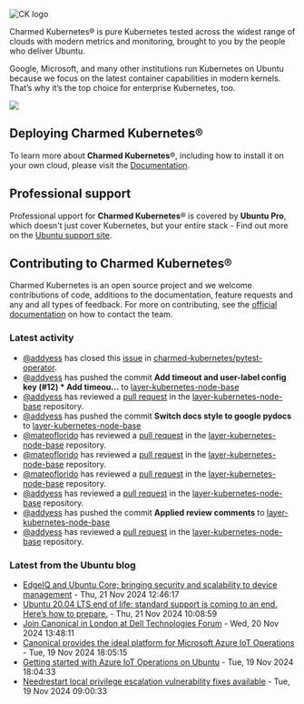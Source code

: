 ![CK logo](https://assets.ubuntu.com/v1/451d4cf4-Charmed+Kubernetes_RGB_onWhite_2022.svg)

Charmed Kubernetes® is pure Kubernetes tested across the widest range of clouds with modern metrics and monitoring, brought to you by the people who deliver Ubuntu.

Google, Microsoft, and many other institutions run Kubernetes on Ubuntu because we focus on the latest container capabilities in modern kernels. That’s why it’s the top choice for enterprise Kubernetes, too.

![](https://assets.ubuntu.com/v1/843c77b6-juju-at-a-glace.svg)

## Deploying Charmed Kubernetes®

To learn more about **Charmed Kubernetes**®, including how to install it on your own cloud, please visit the [Documentation][docs].

## Professional support

Professional upport for **Charmed Kubernetes**® is covered by **Ubuntu Pro**, which doesn't just cover Kubernetes, but your entire stack - Find out more on the [Ubuntu support site](https://ubuntu.com/support).

## Contributing to Charmed Kubernetes®

Charmed Kubernetes is an open source project and we welcome contributions of code, additions to the documentation, feature requests and any and all types of feedback. For more on contributing, see the [official documentation][get-in-touch] on how to contact the team.

<!-- LINKS -->
[docs]: https://ubuntu.com/kubernetes/docs
[get-in-touch]: https://ubuntu.com/kubernetes/docs/get-in-touch

### Latest activity

<!-- activity starts -->
 - [@addyess](https://github.com/addyess) has closed this [issue](https://github.com/charmed-kubernetes/pytest-operator/issues/130) in [charmed-kubernetes/pytest-operator](https://api.github.com/repos/charmed-kubernetes/pytest-operator).
 - [@addyess](https://github.com/addyess) has pushed the commit **Add timeout and user-label config key (#12)  * Add timeou...** to [layer-kubernetes-node-base](https://github.com/charmed-kubernetes/layer-kubernetes-node-base)
 - [@addyess](https://github.com/addyess) has reviewed a [pull request](https://github.com/charmed-kubernetes/layer-kubernetes-node-base/pull/12) in the [layer-kubernetes-node-base](https://github.com/charmed-kubernetes/layer-kubernetes-node-base) repository.
 - [@addyess](https://github.com/addyess) has pushed the commit **Switch docs style to google pydocs** to [layer-kubernetes-node-base](https://github.com/charmed-kubernetes/layer-kubernetes-node-base)
 - [@mateoflorido](https://github.com/mateoflorido) has reviewed a [pull request](https://github.com/charmed-kubernetes/layer-kubernetes-node-base/pull/12) in the [layer-kubernetes-node-base](https://github.com/charmed-kubernetes/layer-kubernetes-node-base) repository.
 - [@mateoflorido](https://github.com/mateoflorido) has reviewed a [pull request](https://github.com/charmed-kubernetes/layer-kubernetes-node-base/pull/12) in the [layer-kubernetes-node-base](https://github.com/charmed-kubernetes/layer-kubernetes-node-base) repository.
 - [@mateoflorido](https://github.com/mateoflorido) has reviewed a [pull request](https://github.com/charmed-kubernetes/layer-kubernetes-node-base/pull/12) in the [layer-kubernetes-node-base](https://github.com/charmed-kubernetes/layer-kubernetes-node-base) repository.
 - [@addyess](https://github.com/addyess) has reviewed a [pull request](https://github.com/charmed-kubernetes/layer-kubernetes-node-base/pull/12) in the [layer-kubernetes-node-base](https://github.com/charmed-kubernetes/layer-kubernetes-node-base) repository.
 - [@addyess](https://github.com/addyess) has pushed the commit **Applied review comments** to [layer-kubernetes-node-base](https://github.com/charmed-kubernetes/layer-kubernetes-node-base)
 - [@addyess](https://github.com/addyess) has reviewed a [pull request](https://github.com/charmed-kubernetes/layer-kubernetes-node-base/pull/12) in the [layer-kubernetes-node-base](https://github.com/charmed-kubernetes/layer-kubernetes-node-base) repository.
<!-- activity ends -->

<!-- roadmap starts -->

<!-- roadmap ends -->

### Latest from the Ubuntu blog

<!-- blog starts -->
* [EdgeIQ and Ubuntu Core; bringing security and scalability to device management](https://ubuntu.com//blog/edgeiq) - Thu, 21 Nov 2024 12:46:17 
* [Ubuntu 20.04 LTS end of life: standard support is coming to an end. Here’s how to prepare.](https://ubuntu.com//blog/ubuntu-20-04-lts-end-of-life-standard-support-is-coming-to-an-end-heres-how-to-prepare) - Thu, 21 Nov 2024 10:08:59 
* [Join Canonical in London at Dell Technologies Forum](https://ubuntu.com//blog/join-canonical-in-london-at-dell-technologies-forum) - Wed, 20 Nov 2024 13:48:11 
* [Canonical provides the ideal platform for Microsoft Azure IoT Operations](https://ubuntu.com//blog/ubuntu-for-microsoft-azure-iot) - Tue, 19 Nov 2024 18:05:15 
* [Getting started with Azure IoT Operations on Ubuntu](https://ubuntu.com//blog/getting-started-azure-iot-ubuntu) - Tue, 19 Nov 2024 18:04:33 
* [Needrestart local privilege escalation vulnerability fixes available](https://ubuntu.com//blog/needrestart-local-privilege-escalation) - Tue, 19 Nov 2024 09:00:33 
<!-- blog ends -->

